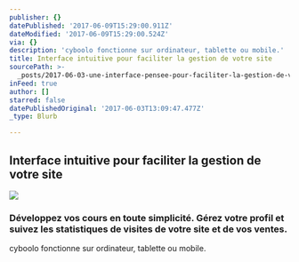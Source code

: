 ```yaml
---
publisher: {}
datePublished: '2017-06-09T15:29:00.911Z'
dateModified: '2017-06-09T15:29:00.524Z'
via: {}
description: 'cyboolo fonctionne sur ordinateur, tablette ou mobile.'
title: Interface intuitive pour faciliter la gestion de votre site
sourcePath: >-
  _posts/2017-06-03-une-interface-pensee-pour-faciliter-la-gestion-de-votre-espa.md
inFeed: true
author: []
starred: false
datePublishedOriginal: '2017-06-03T13:09:47.477Z'
_type: Blurb

---
```

## **Interface intuitive pour faciliter la gestion de votre site**
![](https://the-grid-user-content.s3-us-west-2.amazonaws.com/52f2d4f3-440c-46a4-9b2c-386828c992d6.gif)

### Développez vos cours en toute simplicité. Gérez votre profil et suivez les statistiques de visites de votre site et de vos ventes.

cyboolo fonctionne sur ordinateur, tablette ou mobile.